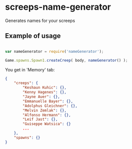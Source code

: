 screeps-name-generator
======================

Generates names for your screeps

Example of usage
---

```javascript

var nameGenerator = require('nameGenerator');

Game.spawns.Spawn1.createCreep( body, nameGenerator() );


```

You get in 'Memory' tab:

```json
{
	"creeps": {
        "Keshaun Kuhic": {},
		"Kenny Hagenes": {},
		"Jayne Auer": {},
		"Emmanuelle Bayer": {},
		"Adolphus Gleichner": {},
		"Melvin Zemlak": {},
		"Alfonso Hermann": {},
		"Leif Jast": {},
		"Guiseppe Watsica": {}
        ...
    },
    "spawns": {}
}
```